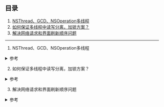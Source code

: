 ## 目录
1. [NSThread、GCD、NSOperation多线程](#1)
2. [如何保证多线程中读写分离，加锁方案？](#2)
3. [解决网络请求和界面刷新顺序问题](#3)

---

1. <span id="1">NSThread、GCD、NSOperation多线程</span>
<details>
<summary> 参考 </summary>

1. NSThread

>NSThread是封装程度最小最轻量级的，使用更灵活，但要手动管理线程的生命周期、线程同步和线程加锁等，开销较大；

2. GCD

>GCD基于C语言封装的，遵循FIFO

3. NSOperation

>NSOperation基于GCD封装的，比GCD可控性更强;可以加入操作依赖（addDependency）、设置操作队列最大可并发执行的操作个数（setMaxConcurrentOperationCount）、取消操作（cancel）设置优先级等,需要使用两个它的实体子类：NSBlockOperation和NSInvocationOperation，或者继承NSOperation自定义子类;NSBlockOperation和NSInvocationOperation用法的主要区别是：前者执行指定的方法，后者执行代码块，相对来说后者更加灵活易用。NSOperation操作配置完成后便可调用start函数在当前线程执行，如果要异步执行避免阻塞当前线程则可以加入NSOperationQueue中异步执行


关系：①:先搞清两者的关系,NSOpertaionQueue用GCD构建封装的，是GCD的高级抽象!

②:GCD仅仅支持FIFO队列，而NSOperationQueue中的队列可以被重新设置优先级，从而实现不同操作的执行顺序调整。GCD不支持异步操作之间的依赖关系设置。如果某个操作的依赖另一个操作的数据（生产者-消费者模型是其中之一），使用NSOperationQueue能够按照正确的顺序执行操作。GCD则没有内建的依赖关系支持。

③:NSOperationQueue支持KVO，意味着我们可以观察任务的执行状态。

了解以上不同，我们可以从以下角度来回答

性能:①:GCD更接近底层，而NSOperationQueue则更高级抽象，所以GCD在追求性能的底层操作来说，是速度最快的。这取决于使用Instruments进行代码性能分析，如有必要的话

②:从异步操作之间的事务性，顺序行，依赖关系。GCD需要自己写更多的代码来实现，而NSOperationQueue已经内建了这些支持

③:如果异步操作的过程需要更多的被交互和UI呈现出来，NSOperationQueue会是一个更好的选择。底层代码中，任务之间不太互相依赖，而需要更高的并发能力，GCD则更有优势
</details>

2. <span id="2">如何保证多线程中读写分离，加锁方案？</span>

<details>
<summary> 参考 </summary>

[多线程](https://github.com/luckyvondoit/iOS/blob/master/Book/UnderlyingPrincipleOfOC/Multithreading.md)

</details>


3. <span id="3">解决网络请求和界面刷新顺序问题</span>

<details>
<summary> 参考 </summary>
* [解决网络请求和界面刷新顺序问题](https://blog.csdn.net/u012709932/article/details/77924019)
</details>
